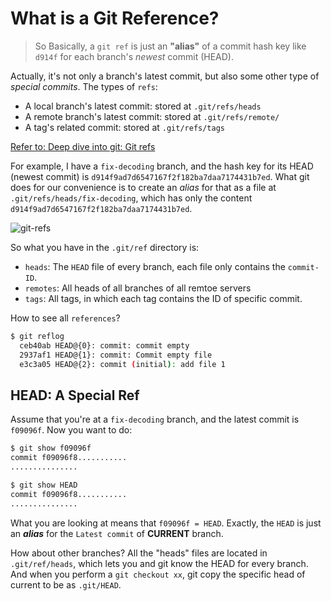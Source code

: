 # What is a Git Reference?

> So Basically, a `git ref` is just an **"alias"** of a commit hash key like `d914f` for each branch's _newest_ commit (HEAD).

Actually, it's not only a branch's latest commit, but also some other type of _special commits_.
The types of `refs`:
- A local branch's latest commit: stored at `.git/refs/heads`
- A remote branch's latest commit: stored at `.git/refs/remote/`
- A tag's related commit: stored at `.git/refs/tags`

[Refer to: Deep dive into git: Git refs](https://aboullaite.me/deep-dive-into-git-git-refs/)

For example, I have a `fix-decoding` branch, and the hash key for its HEAD (newest commit) is `d914f9ad7d6547167f2f182ba7daa7174431b7ed`. 
What git does for our convenience is to create an _alias_ for that as a file at `.git/refs/heads/fix-decoding`, which has only the content `d914f9ad7d6547167f2f182ba7daa7174431b7ed`.


![git-refs](https://user-images.githubusercontent.com/14041622/55668940-5aee7000-58a3-11e9-9f8a-0cf66091b556.gif)


So what you have in the `.git/ref` directory is:
- `heads`: The `HEAD` file of every branch, each file only contains the `commit-ID`.
- `remotes`: All heads of all branches of all remtoe servers
- `tags`: All tags, in which each tag contains the ID of specific commit.

How to see all `references`?
```sh
$ git reflog
  ceb40ab HEAD@{0}: commit: commit empty
  2937af1 HEAD@{1}: commit: Commit empty file
  e3c3a05 HEAD@{2}: commit (initial): add file 1
```



## HEAD: A Special Ref

Assume that you're at a `fix-decoding` branch, and the latest commit is `f09096f`. Now you want to do:
```sh
$ git show f09096f
commit f09096f8...........
...............

$ git show HEAD
commit f09096f8...........
...............
```
What you are looking at means that `f09096f = HEAD`. Exactly, the `HEAD` is just an _**alias**_ for the `Latest commit` of **CURRENT** branch.

How about other branches?
All the "heads" files are located in `.git/ref/heads`, which lets you and git know the HEAD for every branch. And when you perform a `git checkout xx`, git copy the specific head of current to be as `.git/HEAD`.
